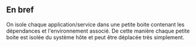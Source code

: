 ## En bref

On isole chaque application/service dans une petite boite contenant les dépendances et l'environnement associé. De cette manière chaque petite boite est isolée du système hôte et peut être déplacée très simplement.

